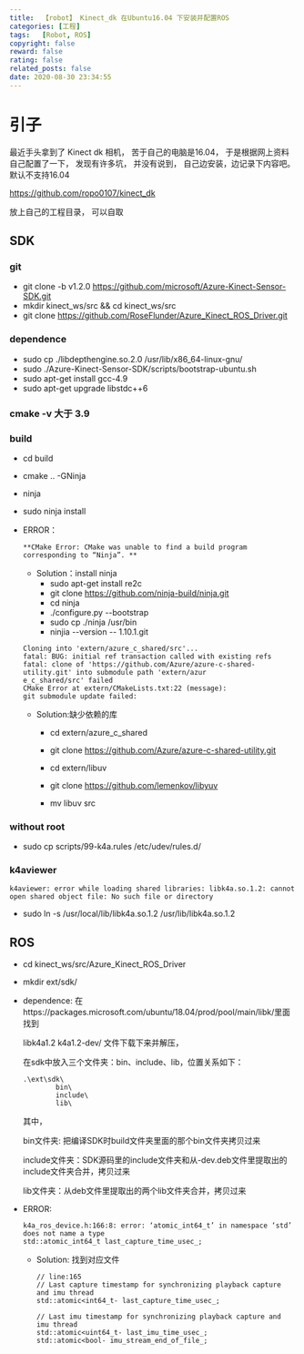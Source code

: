 ```yaml
---
title:  【robot】 Kinect_dk 在Ubuntu16.04 下安装并配置ROS
categories: [工程]
tags:   [Robot, ROS]
copyright: false
reward: false
rating: false
related_posts: false
date: 2020-08-30 23:34:55
---
```

# 引子
最近手头拿到了 Kinect dk 相机， 苦于自己的电脑是16.04， 于是根据网上资料自己配置了一下， 发现有许多坑， 并没有说到， 自己边安装，边记录下内容吧。默认不支持16.04

https://github.com/ropo0107/kinect_dk

放上自己的工程目录， 可以自取

## SDK

### git

- git clone -b v1.2.0 https://github.com/microsoft/Azure-Kinect-Sensor-SDK.git
- mkdir kinect_ws/src && cd kinect_ws/src
- git clone https://github.com/RoseFlunder/Azure_Kinect_ROS_Driver.git

### dependence
- sudo cp ./libdepthengine.so.2.0 /usr/lib/x86_64-linux-gnu/
- sudo ./Azure-Kinect-Sensor-SDK/scripts/bootstrap-ubuntu.sh
- sudo apt-get install gcc-4.9
- sudo apt-get upgrade libstdc++6

### cmake -v 大于 3.9

### build
- cd build
- cmake .. -GNinja
- ninja
- sudo ninja install

- ERROR：
    ```
    **CMake Error: CMake was unable to find a build program corresponding to “Ninja”. **
    ```

    - Solution：install ninja
        - sudo apt-get install re2c
        - git clone https://github.com/ninja-build/ninja.git
        - cd ninja
        - ./configure.py --bootstrap
        - sudo cp ./ninja  /usr/bin
        - ninjia --version -- 1.10.1.git


    ```
    Cloning into 'extern/azure_c_shared/src'...                                                           
    fatal: BUG: initial ref transaction called with existing refs                                         
    fatal: clone of 'https://github.com/Azure/azure-c-shared-utility.git' into submodule path 'extern/azur
    e_c_shared/src' failed                                                                                
    CMake Error at extern/CMakeLists.txt:22 (message):                                                    
    git submodule update failed:
    ```
    - Solution:缺少依赖的库
      - cd extern/azure_c_shared
      - git clone https://github.com/Azure/azure-c-shared-utility.git

      - cd extern/libuv
      - git clone https://github.com/lemenkov/libyuv
      - mv libuv src

### without root
- sudo cp scripts/99-k4a.rules /etc/udev/rules.d/


### k4aviewer
```
k4aviewer: error while loading shared libraries: libk4a.so.1.2: cannot open shared object file: No such file or directory
```
- sudo ln -s /usr/local/lib/libk4a.so.1.2 /usr/lib/libk4a.so.1.2

## ROS

- cd kinect_ws/src/Azure_Kinect_ROS_Driver
- mkdir ext/sdk/
- dependence:
    在https://packages.microsoft.com/ubuntu/18.04/prod/pool/main/libk/里面找到

    libk4a1.2
    k4a1.2-dev/
    文件下载下来并解压，

    在sdk中放入三个文件夹：bin、include、lib，位置关系如下：
    ```
    .\ext\sdk\
            bin\
            include\
            lib\
    ```
    其中，

    bin文件夹: 把编译SDK时build文件夹里面的那个bin文件夹拷贝过来

    include文件夹：SDK源码里的include文件夹和从-dev.deb文件里提取出的include文件夹合并，拷贝过来

    lib文件夹：从deb文件里提取出的两个lib文件夹合并，拷贝过来


- ERROR:
    ```
    k4a_ros_device.h:166:8: error: ‘atomic_int64_t’ in namespace ‘std’ does not name a type
    std::atomic_int64_t last_capture_time_usec_;
    ```
    - Solution: 找到对应文件
        ```
        // line:165
        // Last capture timestamp for synchronizing playback capture and imu thread
        std::atomic<int64_t- last_capture_time_usec_;

        // Last imu timestamp for synchronizing playback capture and imu thread
        std::atomic<uint64_t- last_imu_time_usec_;
        std::atomic<bool- imu_stream_end_of_file_;
        ```

